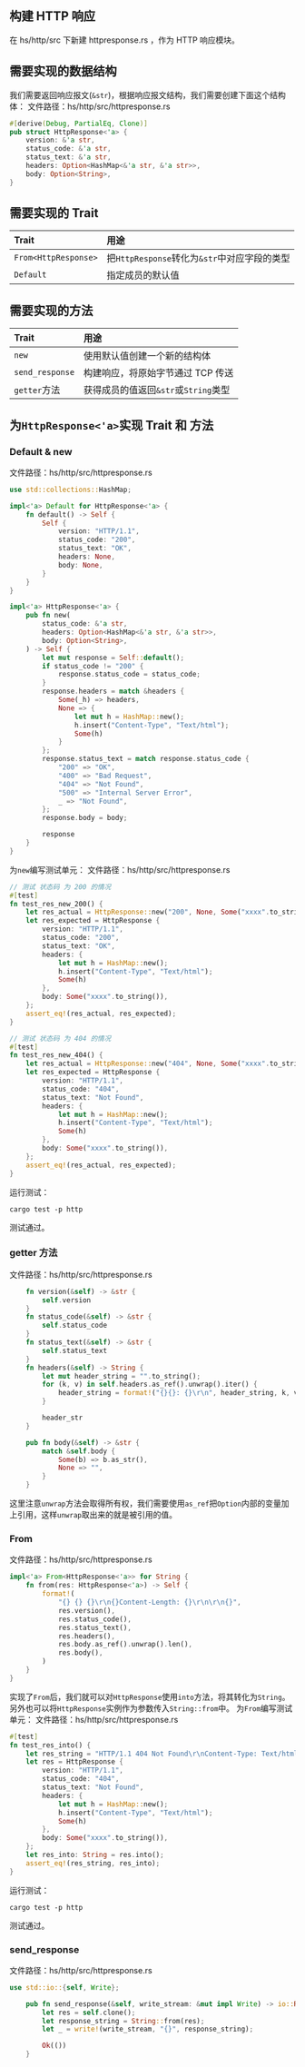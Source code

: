 ## 构建 HTTP 响应
在 hs/http/src 下新建 httpresponse\.rs ，作为 HTTP 响应模块。

## 需要实现的数据结构
我们需要返回响应报文(`&str`)，根据响应报文结构，我们需要创建下面这个结构体：
文件路径：hs/http/src/httpresponse\.rs
```rust
#[derive(Debug, PartialEq, Clone)]
pub struct HttpResponse<'a> {
    version: &'a str,
    status_code: &'a str,
    status_text: &'a str,
    headers: Option<HashMap<&'a str, &'a str>>,
    body: Option<String>,
}
```

## 需要实现的 Trait
|Trait|用途|
|:-|:-|
|`From<HttpResponse>`|把`HttpResponse`转化为`&str`中对应字段的类型|
|`Default`|指定成员的默认值|

## 需要实现的方法
|Trait|用途|
|:-|:-|
|`new`|使用默认值创建一个新的结构体|
|`send_response`|构建响应，将原始字节通过 TCP 传送|
|`getter`方法|获得成员的值返回`&str`或`String`类型|

## 为`HttpResponse<'a>`实现 Trait 和 方法

### Default & new
文件路径：hs/http/src/httpresponse\.rs
```rust
use std::collections::HashMap;

impl<'a> Default for HttpResponse<'a> {
    fn default() -> Self {
        Self {
            version: "HTTP/1.1",
            status_code: "200",
            status_text: "OK",
            headers: None,
            body: None,
        }
    }
}

impl<'a> HttpResponse<'a> {
    pub fn new(
        status_code: &'a str,
        headers: Option<HashMap<&'a str, &'a str>>,
        body: Option<String>,
    ) -> Self {
        let mut response = Self::default();
        if status_code != "200" {
            response.status_code = status_code;
        }
        response.headers = match &headers {
            Some(_h) => headers,
            None => {
                let mut h = HashMap::new();
                h.insert("Content-Type", "Text/html");
                Some(h)
            }
        };
        response.status_text = match response.status_code {
            "200" => "OK",
            "400" => "Bad Request",
            "404" => "Not Found",
            "500" => "Internal Server Error",
            _ => "Not Found",
        };
        response.body = body;

        response
    }
}
```
为`new`编写测试单元：
文件路径：hs/http/src/httpresponse\.rs
```rust
// 测试 状态码 为 200 的情况
#[test]
fn test_res_new_200() {
    let res_actual = HttpResponse::new("200", None, Some("xxxx".to_string()));
    let res_expected = HttpResponse {
        version: "HTTP/1.1",
        status_code: "200",
        status_text: "OK",
        headers: {
            let mut h = HashMap::new();
            h.insert("Content-Type", "Text/html");
            Some(h)
        },
        body: Some("xxxx".to_string()),
    };
    assert_eq!(res_actual, res_expected);
}

// 测试 状态码 为 404 的情况
#[test]
fn test_res_new_404() {
    let res_actual = HttpResponse::new("404", None, Some("xxxx".to_string()));
    let res_expected = HttpResponse {
        version: "HTTP/1.1",
        status_code: "404",
        status_text: "Not Found",
        headers: {
            let mut h = HashMap::new();
            h.insert("Content-Type", "Text/html");
            Some(h)
        },
        body: Some("xxxx".to_string()),
    };
    assert_eq!(res_actual, res_expected);
}
```
运行测试：
```shell
cargo test -p http
```
测试通过。

### getter 方法
文件路径：hs/http/src/httpresponse\.rs
```rust
    fn version(&self) -> &str {
        self.version
    }
    fn status_code(&self) -> &str {
        self.status_code
    }
    fn status_text(&self) -> &str {
        self.status_text
    }
    fn headers(&self) -> String {
        let mut header_string = "".to_string();
        for (k, v) in self.headers.as_ref().unwrap().iter() {
            header_string = format!("{}{}: {}\r\n", header_string, k, v);
        }

        header_str
    }

    pub fn body(&self) -> &str {
        match &self.body {
            Some(b) => b.as_str(),
            None => "",
        }
    }
```
这里注意`unwrap`方法会取得所有权，我们需要使用`as_ref`把`Option`内部的变量加上引用，这样`unwrap`取出来的就是被引用的值。

### From
文件路径：hs/http/src/httpresponse\.rs
```rust
impl<'a> From<HttpResponse<'a>> for String {
    fn from(res: HttpResponse<'a>) -> Self {
        format!(
            "{} {} {}\r\n{}Content-Length: {}\r\n\r\n{}",
            res.version(),
            res.status_code(),
            res.status_text(),
            res.headers(),
            res.body.as_ref().unwrap().len(),
            res.body(),
        )
    }
}
```
实现了`From`后，我们就可以对`HttpResponse`使用`into`方法，将其转化为`String`。另外也可以将`HttpResponse`实例作为参数传入`String::from`中。
为`From`编写测试单元：
文件路径：hs/http/src/httpresponse\.rs
```rust
#[test]
fn test_res_into() {
    let res_string = "HTTP/1.1 404 Not Found\r\nContent-Type: Text/html\r\nContent-Length: 4\r\n\r\nxxxx".to_string();
    let res = HttpResponse {
        version: "HTTP/1.1",
        status_code: "404",
        status_text: "Not Found",
        headers: {
            let mut h = HashMap::new();
            h.insert("Content-Type", "Text/html");
            Some(h)
        },
        body: Some("xxxx".to_string()),
    };
    let res_into: String = res.into();
    assert_eq!(res_string, res_into);
}
```
运行测试：
```shell
cargo test -p http
```
测试通过。

### send_response
文件路径：hs/http/src/httpresponse\.rs
```rust
use std::io::{self, Write};

    pub fn send_response(&self, write_stream: &mut impl Write) -> io::Result<()> {
        let res = self.clone();
        let response_string = String::from(res);
        let _ = write!(write_stream, "{}", response_string);

        Ok(())
    }
```
